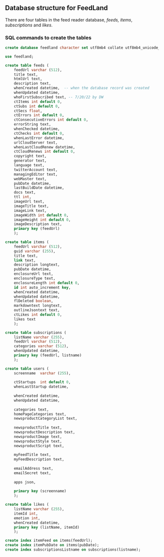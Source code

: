 ## Database structure for FeedLand

There are four tables in the feed reader database, <i>feeds, items</i>, <i>subscriptions</i> and <i>likes</i>.

### SQL commands to create the tables

```SQLcreate database feedland character set utf8mb4 collate utf8mb4_unicode_ci;use feedland;create table feeds (	feedUrl varchar (512), 	title text, 	htmlUrl text, 	description text, 	whenCreated datetime,  -- when the database record was created	whenUpdated datetime, 	whoFirstSubscribed text, -- 7/20/22 by DW	ctItems int default 0,	ctSubs int default 0,	ctSecs float,	ctErrors int default 0, 	ctConsecutiveErrors int default 0, 	errorString text, 	whenChecked datetime, 	ctChecks int default 0, 	whenLastError datetime, 	urlCloudServer text, 	whenLastCloudRenew datetime, 	ctCloudRenews int default 0, 	copyright text,	generator text,	language text,	twitterAccount text,	managingEditor text,	webMaster text,	pubDate datetime,	lastBuildDate datetime,	docs text,	ttl int,	imageUrl text,	imageTitle text,	imageLink text,	imageWidth int default 0,	imageHeight int default 0,	imageDescription text,	primary key (feedUrl)	);create table items (	feedUrl varchar (512), 	guid varchar (255), 	title text, 	link text, 	description longtext,  	pubDate datetime, 	enclosureUrl text, 	enclosureType text, 	enclosureLength int default 0, 	id int auto_increment key, 	whenCreated datetime, 	whenUpdated datetime, 	flDeleted boolean, 	markdowntext longtext,	outlineJsontext text, 	ctLikes int default 0,	likes text	);create table subscriptions (	listName varchar (255), 	feedUrl varchar (512), 	categories varchar (512), 	whenUpdated datetime, 	primary key (feedUrl, listname)	);create table users (	screenname  varchar (255), 		ctStartups  int default 0,	whenLastStartup datetime,		whenCreated datetime, 	whenUpdated datetime, 		categories text, 	homePageCategories text, 	newsproductCategoryList text,		newsproductTitle text,	newsproductDescription text,	newsproductImage text,	newsproductStyle text,	newsproductScript text,		myFeedTitle text,	myFeedDescription text,		emailAddress text,	emailSecret text,		apps json,		primary key (screenname)	);create table likes (	listName varchar (255), 	itemId int,	emotion int,	whenCreated datetime, 	primary key (listName, itemId)	);create index itemFeed on items(feedUrl);create index itemPubDate on items(pubDate);create index subscriptionsListname on subscriptions(listname);```

